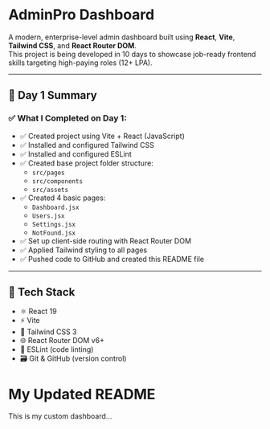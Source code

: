 # AdminPro Dashboard

A modern, enterprise-level admin dashboard built using **React**, **Vite**, **Tailwind CSS**, and **React Router DOM**.  
This project is being developed in 10 days to showcase job-ready frontend skills targeting high-paying roles (12+ LPA).

---

## 📅 Day 1 Summary

### ✅ What I Completed on Day 1:

- ✅ Created project using Vite + React (JavaScript)
- ✅ Installed and configured Tailwind CSS
- ✅ Installed and configured ESLint
- ✅ Created base project folder structure:
  - `src/pages`
  - `src/components`
  - `src/assets`
- ✅ Created 4 basic pages:
  - `Dashboard.jsx`
  - `Users.jsx`
  - `Settings.jsx`
  - `NotFound.jsx`
- ✅ Set up client-side routing with React Router DOM
- ✅ Applied Tailwind styling to all pages
- ✅ Pushed code to GitHub and created this README file

---

## 🚀 Tech Stack

- ⚛️ React 19
- ⚡ Vite
- 🎨 Tailwind CSS 3
- 🌐 React Router DOM v6+
- 🧹 ESLint (code linting)
- 🗃 Git & GitHub (version control)

# My Updated README

This is my custom dashboard...
